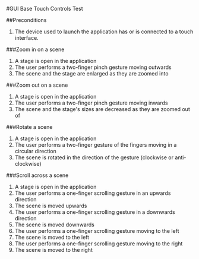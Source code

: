 #GUI Base Touch Controls Test

##Preconditions

1. The device used to launch the application has or is connected to a touch interface.

###Zoom in on a scene

1. A stage is open in the application
2. The user performs a two-finger pinch gesture moving outwards
3. The scene and the stage are enlarged as they are zoomed into

###Zoom out on a scene

1. A stage is open in the application
2. The user performs a two-finger pinch gesture moving inwards
3. The scene and the stage's sizes are decreased as they are zoomed out of

###Rotate a scene

1. A stage is open in the application
2. The user performs a two-finger gesture of the fingers moving in a circular direction
3. The scene is rotated in the direction of the gesture (clockwise or anti-clockwise)

###Scroll across a scene

1. A stage is open in the application
2. The user performs a one-finger scrolling gesture in an upwards direction
3. The scene is moved upwards
4. The user performs a one-finger scrolling gesture in a downwards direction
5. The scene is moved downwards
6. The user performs a one-finger scrolling gesture moving to the left
7. The scene is moved to the left
8. The user performs a one-finger scrolling gesture moving to the right
9. The scene is moved to the right
